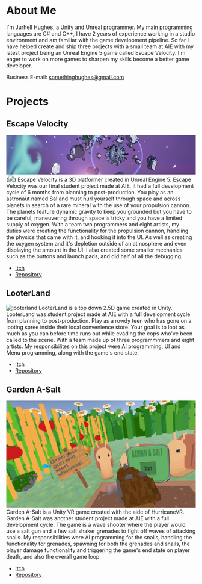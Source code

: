 # About Me
I'm Jurhell Hughes, a Unity and Unreal programmer. My main programming languages are C# and C++, I have 2 years of experience working in a studio environment and am familiar with the game development pipeline. So far I have helped create and ship three projects with a small team at AIE with my latest project being an Unreal Engine 5 game called Escape Velocity. I'm eager to work on more games to sharpen my skills become a better game developer.

Business E-mail: somethinghughes@gmail.com

# Projects
## Escape Velocity
![escapevelocity](https://github.com/Jurhell/Jurhell/blob/main/escapevelocity.png) (<img src="[path-to-image-in-repo](https://github.com/Jurhell/Jurhell/blob/main/escapevelocity.png)" width="500"/>)
Escape Velocity is a 3D platformer created in Unreal Engine 5. Escape Velocity was our final student project made at AIE, it had a full development cycle of 6 months from planning to post-production. You play as an astronaut named Sal and must hurl yourself through space and across planets in search of a rare mineral with the use of your propulsion cannon. The planets feature dynamic gravity to keep you grounded but you have to be careful, maneuvering through space is tricky and you have a limited supply of oxygen. With a team two programmers and eight artists, my duties were creating the functionality for the propulsion cannon, handling the physics that came with it, and hooking it into the UI. As well as creating the oxygen system and it's depletion outside of an atmosphere and even displaying the amount in the UI. I also created some smaller mechanics such as the buttons and launch pads, and did half of all the debugging.

- [Itch](https://sal-ev.itch.io/escape-velocity)
- [Repository](https://github.com/Jurhell/EscapeVelocity)

## LooterLand
![looterland](https://github.com/user-attachments/assets/cb021c8d-bb26-4c3e-8fa9-a2567479612d)
LooterLand is a top down 2.5D game created in Unity. LooterLand was student project made at AIE with a full development cycle from planning to post-production. Play as a rowdy teen who has gone on a looting spree inside their local convenience store. Your goal is to loot as much as you can before time runs out while evading the cops who've been called to the scene. With a team made up of three programmmers and eight artists. My responsibilites on this project were AI programming, UI and Menu programming, along with the game's end state.

- [Itch](https://looter-land.itch.io/looter-land)
- [Repository](https://github.com/drew-aie/2024-MinorProduction-LooterLand/tree/dev)

## Garden A-Salt
![gardenasalt](https://github.com/Jurhell/Jurhell/blob/main/ASalt.png)
Garden A-Salt is a Unity VR game created with the aide of HurricaneVR. Garden A-Salt was another student project made at AIE with a full development cycle. The game is a wave shooter where the player would use a salt gun and a few salt shaker grenades to fight off waves of attacking snails. My responsibilities were AI programming for the snails, handling the functionality for grenades, spawning for both the grenades and snails, the player damage functionality and triggering the game's end state on player death, and also the overall game loop.

- [Itch](https://saltgun.itch.io/garden-a-salt)
- [Repository](https://github.com/drew-aie/2025-VRXR-TeamYellow/tree/dev)
<!--
**Jurhell/Jurhell** is a ✨ _special_ ✨ repository because its `README.md` (this file) appears on your GitHub profile.

Here are some ideas to get you started:

- 🔭 I’m currently working on ...
- 🌱 I’m currently learning ...
- 👯 I’m looking to collaborate on ...
- 🤔 I’m looking for help with ...
- 💬 Ask me about ...
- 📫 How to reach me: ...
- 😄 Pronouns: ...
- ⚡ Fun fact: ...
-->
